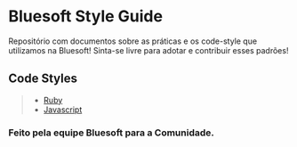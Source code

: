 # Bluesoft Style Guide

Repositório com documentos sobre as práticas e os code-style que utilizamos na Bluesoft!
Sinta-se livre para adotar e contribuir esses padrões!

## Code Styles
> * [Ruby](https://github.com/bbatsov/ruby-style-guide)
> * [Javascript](https://github.com/airbnb/javascript)

### Feito pela equipe Bluesoft para a Comunidade.

